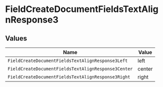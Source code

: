 # FieldCreateDocumentFieldsTextAlignResponse3


## Values

| Name                                                | Value                                               |
| --------------------------------------------------- | --------------------------------------------------- |
| `FieldCreateDocumentFieldsTextAlignResponse3Left`   | left                                                |
| `FieldCreateDocumentFieldsTextAlignResponse3Center` | center                                              |
| `FieldCreateDocumentFieldsTextAlignResponse3Right`  | right                                               |